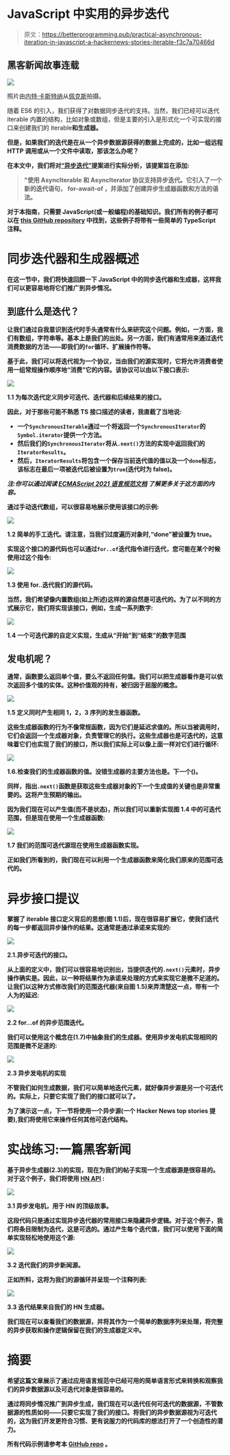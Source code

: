 # JavaScript 中实用的异步迭代

> 原文：<https://betterprogramming.pub/practical-asynchronous-iteration-in-javascript-a-hackernews-stories-iterable-f3c7a70466d>

## 黑客新闻故事连载

![](img/9b3e5985603c875a66e2b783a88b0e5d.png)

照片由[内特·卡斯特纳](https://www.pexels.com/@nate-castner-345362?utm_content=attributionCopyText&utm_medium=referral&utm_source=pexels)从[佩克斯](https://www.pexels.com/photo/man-walking-in-the-snow-at-daytime-950740/?utm_content=attributionCopyText&utm_medium=referral&utm_source=pexels)拍摄。

随着 ES6 的引入，我们获得了对数据同步迭代的支持。当然，我们已经可以迭代 iterable 内置的结构，比如对象或数组，但是主要的引入是形式化一个可实现的接口来创建我们的 iterable**和生成器。**

**但是，如果我们的迭代是在从一个异步数据源获得的数据上完成的，比如一组远程 HTTP 调用或从一个文件中读取，那该怎么办呢？**

**在本文中，我们将对[“异步迭代”](https://tc39.es/proposal-async-iteration/)提案进行实际分析，该提案旨在添加:**

> **"使用 AsyncIterable 和 AsyncIterator 协议支持异步迭代。它引入了一个新的迭代语句， **for-await-of** ，并添加了创建异步生成器函数和方法的语法。**

**对于本指南，只需要 JavaScript(或一般编程)的基础知识。我们所有的例子都可以在 [this GitHub repository](https://github.com/josetapadas/async_iterators/blob/master/src/index.ts) 中找到，这些例子将带有一些简单的 TypeScript 注释。**

# **同步迭代器和生成器概述**

**在这一节中，我们将快速回顾一下 JavaScript 中的同步迭代器和生成器，这样我们可以更容易地将它们推广到异步情况。**

## **到底什么是迭代？**

**让我们通过自我意识到迭代时手头通常有什么来研究这个问题。例如，一方面，我们有数组，字符串等。**基本上是我们的出处。另一方面，我们有通常用来通过迭代消费数据的方法——即我们的`for`循环、扩展操作符等。****

****基于此，我们可以将迭代视为一个协议，当由我们的源实现时，它将允许消费者使用一组常规操作顺序地“消费”它的内容。该协议可以由以下接口表示:****

****![](img/01eb39f83749e358bf9c8e54f6f5dc97.png)****

****1.1 为每次迭代定义同步可迭代、迭代器和后续结果的接口。****

****因此，对于那些可能不熟悉 TS 接口描述的读者，我直截了当地说:****

*   ****一个`SynchronousIterable`通过一个将返回一个`SynchronousIterator`的`Symbol.iterator`提供一个方法。****
*   ****然后我们的`SynchronousIterator`将从`.next()`方法的实现中返回我们的`IteratorResults`。****
*   ****然后，`IteratorResults`将包含一个保存当前迭代值的值以及一个`done`标志，该标志在最后一项被迭代后被设置为`true`(迭代时为 false)。****

*****注:你可以通过阅读* [*ECMAScript 2021 语言规范文档*](https://tc39.es/ecma262/#sec-iteration) *了解更多关于这方面的内容。*****

****通过手动迭代数组，可以很容易地展示使用该接口的示例:****

****![](img/a2923b833c105456bf71a08f9200afd6.png)****

****1.2 简单的手工迭代。请注意，当我们过度遍历对象时,“done”被设置为 true。****

****实现这个接口的源代码也可以通过`for..of`迭代指令进行迭代，您可能在某个时候使用过这个指令:****

****![](img/2c687f0f6677a74e822de981341b7596.png)****

****1.3 使用 for..迭代我们的源代码。****

****当然，我们希望像内置数组(如上所述)这样的源自然是可迭代的。为了以不同的方式展示它，我们将实现该接口，例如，生成一系列数字:****

****![](img/0086d445291caff16e0be95f0d03e312.png)****

****1.4 一个可迭代源的自定义实现，生成从“开始”到“结束”的数字范围****

## ****发电机呢？****

****通常，函数要么返回单个值，要么不返回任何值。我们可以把生成器看作是可以依次返回多个值的实体。这种价值观的持有，被归因于屈服的概念。****

****![](img/46596274222878a33ed74c7e0c62c020.png)****

****1.5 定义同时产生相同 1，2，3 序列的发生器函数。****

****这些生成器函数的行为不像常规函数，因为它们是延迟求值的。所以当被调用时，它们会返回一个生成器对象，负责管理它的执行。这些生成器也是可迭代的，这意味着它们也实现了我们的接口，所以我们实际上可以像上面一样对它们进行循环:****

****![](img/50a2565925840835fea712ff1ea24b36.png)****

****1.6.检查我们的生成器函数的值。没错生成器的主要方法也是。下一个()。****

****同样，指出`.next()`函数是获取这些生成器对象的下一个生成值的关键也是非常重要的。这将产生预期的输出。****

****因为我们现在可以产生值(而不是状态)，所以我们可以重新实现图 1.4 中的可迭代范围，但是现在使用一个生成器函数:****

****![](img/d52f990caf639d063a1cbd4ea469c8dd.png)****

****1.7 我们的范围可迭代源现在使用生成器函数实现。****

****正如我们所看到的，我们现在可以利用一个生成器函数来简化我们原来的范围可迭代的。****

# ****异步接口提议****

****掌握了 iterable 接口定义背后的思想(图 1.1)后，现在很容易扩展它，使我们迭代的每一步都返回异步操作的结果。这通常是通过承诺来实现的:****

****![](img/8079b85a1170a84c120d6ccd3abb2597.png)****

****2.1.异步可迭代的接口。****

****从上面的定义中，我们可以很容易地识别出，当提供迭代的`.next()`元素时，异步操作确实是。因此，以一种将结果作为承诺来处理的方式来实现它是微不足道的。让我们以这种方式修改我们的范围迭代器(来自图 1.5)来弄清楚这一点，带有一个人为的延迟:****

****![](img/d7d067b773f360d2e7520e6a8c0c3176.png)****

****2.2 for…of 的异步范围迭代。****

****我们可以使用这个概念在(1.7)中抽象我们的生成器。使用异步发电机实现相同的范围是微不足道的:****

****![](img/6acb941889f413af8391e6bc0ba6c305.png)****

****2.3 异步发电机的实现****

****不管我们如何生成数据，我们可以简单地迭代元素，就好像异步源是另一个可迭代的。实际上，只要它实现了我们的接口就可以了。****

****为了演示这一点，下一节将使用一个异步源(一个 Hacker News top stories 提要),我们将使用它来操作任何其他可迭代结构。****

# ******实战练习:一篇黑客新闻******

****基于异步生成器(2.3)的实现，现在为我们的帖子实现一个生成器源是很容易的。对于这个例子，我们将使用 [HN API](https://github.com/HackerNews/API) :****

****![](img/72d15b85d3ae52ac14c541c2ebd42f38.png)****

****3.1 异步发电机，用于 HN 的顶级故事。****

****这段代码只是通过实现异步迭代器的常用接口来隐藏异步逻辑。对于这个例子，我们将条目限制为迭代，这是可选的。通过产生每个迭代值，我们可以使用下面的简单实现轻松地使用这个源:****

****![](img/3ed7b7fe461c101bf0e921e14d010e13.png)****

****3.2 迭代我们的异步新闻源。****

****正如所料，这将为我们的源循环并呈现一个注释列表:****

****![](img/7587c710d7d33d24b58c8bd8a2e14c1d.png)****

****3.3 迭代结果来自我们的 HN 生成器。****

****我们现在可以查看我们的数据源，并将其作为一个简单的数据序列来处理，将完整的异步获取和操作逻辑保留在我们的生成器定义中。****

# ****摘要****

****希望这篇文章展示了通过应用语言规范中已经可用的简单语言形式来转换和观察我们的异步数据源以及可迭代对象是很容易的。****

****通过将同步情况推广到异步生成，我们现在可以迭代任何可迭代的数据源，不管数据源的性质如何——只要它实现了我们的接口。将我们的异步数据源视为可迭代的，这为我们开发更符合习惯、更有说服力的代码库的想法打开了一个创造性的潜力。****

****所有代码示例请参考本 [GitHub repo](https://github.com/josetapadas/async_iterators) 。****